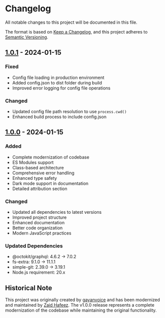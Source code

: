 # Changelog

All notable changes to this project will be documented in this file.

The format is based on [Keep a Changelog](https://keepachangelog.com/en/1.0.0/),
and this project adheres to [Semantic Versioning](https://semver.org/spec/v2.0.0.html).

## [1.0.1] - 2024-01-15

### Fixed
- Config file loading in production environment
- Added config.json to dist folder during build
- Improved error logging for config file operations

### Changed
- Updated config file path resolution to use `process.cwd()`
- Enhanced build process to include config.json

## [1.0.0] - 2024-01-15

### Added
- Complete modernization of codebase
- ES Modules support
- Class-based architecture
- Comprehensive error handling
- Enhanced type safety
- Dark mode support in documentation
- Detailed attribution section

### Changed
- Updated all dependencies to latest versions
- Improved project structure
- Enhanced documentation
- Better code organization
- Modern JavaScript practices

### Updated Dependencies
- @octokit/graphql: 4.6.2 → 7.0.2
- fs-extra: 9.1.0 → 11.1.1
- simple-git: 2.39.0 → 3.19.1
- Node.js requirement: 20.x

[1.0.1]: https://github.com/Zaid-maker/top-github-users-action/compare/v1.0.0...v1.0.1
[1.0.0]: https://github.com/Zaid-maker/top-github-users-action/releases/tag/v1.0.0

## Historical Note
This project was originally created by [gayanvoice](https://github.com/gayanvoice) and has been modernized and maintained by [Zaid Hafeez](https://github.com/Zaid-maker). The v1.0.0 release represents a complete modernization of the codebase while maintaining the original functionality.
